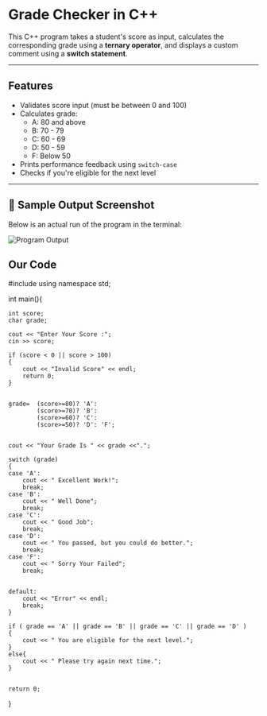 #  Grade Checker in C++

This C++ program takes a student's score as input, calculates the corresponding grade using a **ternary operator**, and displays a custom comment using a **switch statement**.

---

##  Features

- Validates score input (must be between 0 and 100)
- Calculates grade:
  - A: 80 and above
  - B: 70 - 79
  - C: 60 - 69
  - D: 50 - 59
  - F: Below 50
- Prints performance feedback using `switch-case`
-  Checks if you're eligible for the next level

---

## 📸 Sample Output Screenshot

Below is an actual run of the program in the terminal:

![Program Output](images/output.png)




##  Our Code

#include<iostream>
using namespace std;

int main(){
    
    int score;
    char grade;

    cout << "Enter Your Score :";
    cin >> score;

    if (score < 0 || score > 100)
    {
        cout << "Invalid Score" << endl;
        return 0;
    }
    
    
    grade=  (score>=80)? 'A':
            (score>=70)? 'B':
            (score>=60)? 'C':
            (score>=50)? 'D': 'F';

            
    cout << "Your Grade Is " << grade <<".";

    switch (grade)
    {
    case 'A':
        cout << " Excellent Work!";
        break;
    case 'B':
        cout << " Well Done";
        break;
    case 'C':
        cout << " Good Job";
        break;
    case 'D':
        cout << " You passed, but you could do better.";
        break;
    case 'F':
        cout << " Sorry Your Failed";
        break;
        
    
    default:
        cout << "Error" << endl;
        break;
    }

    if ( grade == 'A' || grade == 'B' || grade == 'C' || grade == 'D' )
    {
        cout << " You are eligible for the next level.";
    }
    else{
        cout << " Please try again next time.";
    }
    

    return 0;
}


